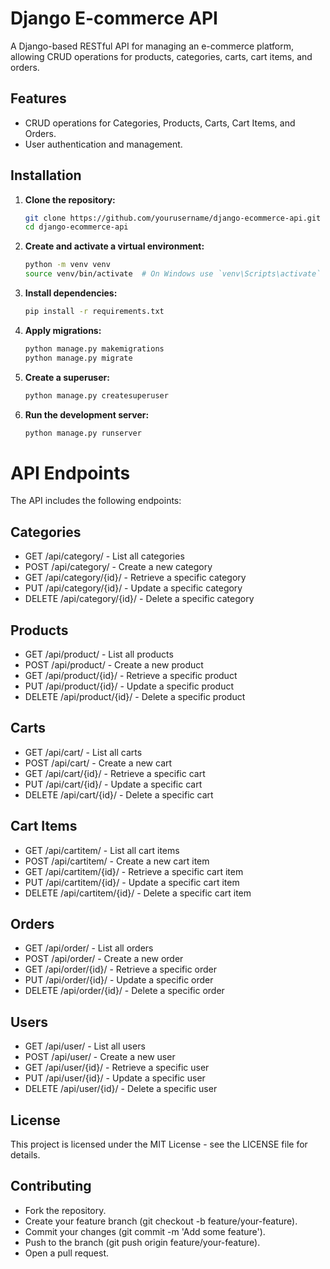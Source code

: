 # Django E-commerce API

A Django-based RESTful API for managing an e-commerce platform, allowing CRUD operations for products, categories, carts, cart items, and orders. 

## Features

- CRUD operations for Categories, Products, Carts, Cart Items, and Orders.
- User authentication and management.


## Installation

1. **Clone the repository:**

    ```sh
    git clone https://github.com/yourusername/django-ecommerce-api.git
    cd django-ecommerce-api
    ```

2. **Create and activate a virtual environment:**

    ```sh
    python -m venv venv
    source venv/bin/activate  # On Windows use `venv\Scripts\activate`
    ```

3. **Install dependencies:**

    ```sh
    pip install -r requirements.txt
    ```

4. **Apply migrations:**

    ```sh
    python manage.py makemigrations
    python manage.py migrate
    ```

5. **Create a superuser:**

    ```sh
    python manage.py createsuperuser
    ```

6. **Run the development server:**

    ```sh
    python manage.py runserver
    ```
# API Endpoints
The API includes the following endpoints:

## Categories
- GET /api/category/ - List all categories
- POST /api/category/ - Create a new category
- GET /api/category/{id}/ - Retrieve a specific category
- PUT /api/category/{id}/ - Update a specific category
- DELETE /api/category/{id}/ - Delete a specific category

## Products
- GET /api/product/ - List all products
- POST /api/product/ - Create a new product
- GET /api/product/{id}/ - Retrieve a specific product
- PUT /api/product/{id}/ - Update a specific product
- DELETE /api/product/{id}/ - Delete a specific product

## Carts
- GET /api/cart/ - List all carts
- POST /api/cart/ - Create a new cart
- GET /api/cart/{id}/ - Retrieve a specific cart
- PUT /api/cart/{id}/ - Update a specific cart
- DELETE /api/cart/{id}/ - Delete a specific cart

## Cart Items
- GET /api/cartitem/ - List all cart items
- POST /api/cartitem/ - Create a new cart item
- GET /api/cartitem/{id}/ - Retrieve a specific cart item
- PUT /api/cartitem/{id}/ - Update a specific cart item
- DELETE /api/cartitem/{id}/ - Delete a specific cart item

## Orders
- GET /api/order/ - List all orders
- POST /api/order/ - Create a new order
- GET /api/order/{id}/ - Retrieve a specific order
- PUT /api/order/{id}/ - Update a specific order
- DELETE /api/order/{id}/ - Delete a specific order

## Users
- GET /api/user/ - List all users
- POST /api/user/ - Create a new user
- GET /api/user/{id}/ - Retrieve a specific user
- PUT /api/user/{id}/ - Update a specific user
- DELETE /api/user/{id}/ - Delete a specific user

## License
This project is licensed under the MIT License - see the LICENSE file for details.

## Contributing
- Fork the repository.
- Create your feature branch (git checkout -b feature/your-feature).
- Commit your changes (git commit -m 'Add some feature').
- Push to the branch (git push origin feature/your-feature).
- Open a pull request.


